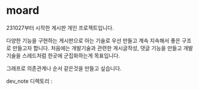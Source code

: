# moard
231027부터 시작한 게시판 개인 프로젝트입니다.

다양한 기능을 구현하는 게시판으로 아는 기술로 우선 만들고 계속 지속해서 좋은 구조로 만들고자 합니다.
처음에는 개발기술과 관련한 게시글작성, 댓글 기능을 만들고 개발기술을 스레드처럼 한곳에 군집화하는게 목표입니다.

그래프로 의존관계나 순서 같은것을 만들고 싶습니다.

dev_note 디렉토리 : 
